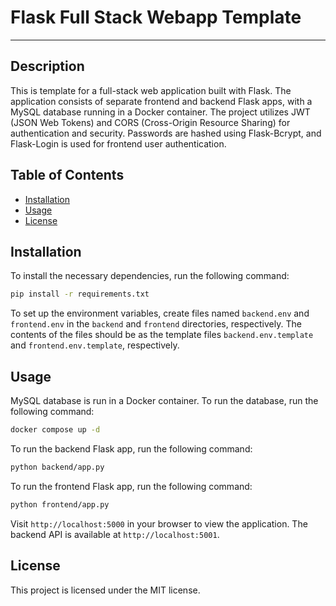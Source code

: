 # Flask Full Stack Webapp Template

---

## Description

This is template for a full-stack web application built with Flask. The application consists of separate frontend and backend Flask apps, with a MySQL database running in a Docker container. The project utilizes JWT (JSON Web Tokens) and CORS (Cross-Origin Resource Sharing) for authentication and security. Passwords are hashed using Flask-Bcrypt, and Flask-Login is used for frontend user authentication.

## Table of Contents

* [Installation](#installation)
* [Usage](#usage)
* [License](#license)

## Installation

To install the necessary dependencies, run the following command:

```bash
pip install -r requirements.txt
```

To set up the environment variables, create files named `backend.env` and `frontend.env` in the `backend` and `frontend` directories, respectively. The contents of the files should be as the template files `backend.env.template` and `frontend.env.template`, respectively.

## Usage

MySQL database is run in a Docker container. To run the database, run the following command:

```bash
docker compose up -d
```

To run the backend Flask app, run the following command:

```bash
python backend/app.py
```

To run the frontend Flask app, run the following command:

```bash
python frontend/app.py
```

Visit `http://localhost:5000` in your browser to view the application.
The backend API is available at `http://localhost:5001`.

## License

This project is licensed under the MIT license.
